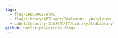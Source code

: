 ```yaml
---
tags:
  - flag/LANGUAGE/HTML
  - flag/Library/APILayer/Implement__/Web/Logos
  - Label/Industry-工业科学/IT/Library/3rdLibrary
github: HatScripts/circle-flags
---
```

